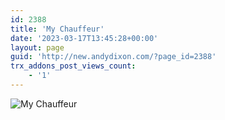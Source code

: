 ```yaml
---
id: 2388
title: 'My Chauffeur'
date: '2023-03-17T13:45:28+00:00'
layout: page
guid: 'http://new.andydixon.com/?page_id=2388'
trx_addons_post_views_count:
    - '1'
---
```


![My Chauffeur](https://i0.wp.com/assets.g8x2.ldn.idrivee2-23.com/posters/My%20Chauffeur%2001.jpg?w=1200&ssl=1 "My Chauffeur")